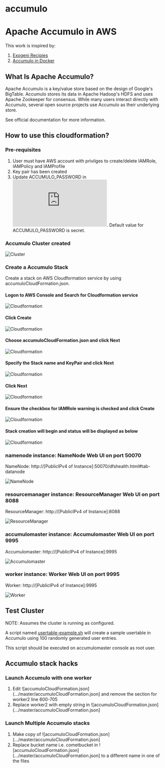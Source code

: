 # accumulo
# Apache Accumulo in AWS
This work is inspired by: 
1. [Exogeni Recipies](https://github.com/RENCI-NRIG/exogeni-recipes/blob/master/accumulo/accumulo_exogeni_postboot.sh)
2. [Accumulo in Docker](https://github.com/RENCI-NRIG/accumulo)

## What Is Apache Accumulo?
Apache Accumulo is a key/value store based on the design of Google's BigTable. Accumulo stores its data in Apache Hadoop's HDFS and uses Apache Zookeeper for consensus. While many users interact directly with Accumulo, several open source projects use Accumulo as their underlying store.

See official documentation for more information.

## How to use this cloudformation?
### Pre-requisites
1. User must have AWS account with privilges to create/delete IAMRole, IAMPolicy and IAMProfile
2. Key pair has been created
3. Update ACCUMULO_PASSWORD in ![setupaccumulo.sh](https://github.com/RENCI-NRIG/COMET-Accumulo/blob/brAwsAccumulo/aws-accumulo/config/setupaccumulo.sh). Default value for ACCUMULO_PASSWORD is secret.
### Accumulo Cluster created 
![Cluster](https://github.com/RENCI-NRIG/COMET-Accumulo/blob/brAwsAccumulo/aws-accumulo/images/cluster.png)
### Create a Accumulo Stack
Create a stack on AWS Cloudformation service by using accumuloCloudFormation.json. 
#### Logon to AWS Console and Search for Cloudformation service
![Cloudformation](https://github.com/RENCI-NRIG/COMET-Accumulo/blob/brAwsAccumulo/aws-accumulo/images/aws1.png)
#### Click Create 
![Cloudformation](https://github.com/RENCI-NRIG/COMET-Accumulo/blob/brAwsAccumulo/aws-accumulo/images/aws2.png)
#### Choose accumuloCloudFormation.json and click Next
![Cloudformation](https://github.com/RENCI-NRIG/COMET-Accumulo/blob/brAwsAccumulo/aws-accumulo/images/aws3.png)
#### Specify the Stack name and KeyPair and click Next
![Cloudformation](https://github.com/RENCI-NRIG/COMET-Accumulo/blob/brAwsAccumulo/aws-accumulo/images/aws4.png)
#### Click Next
![Cloudformation](https://github.com/RENCI-NRIG/COMET-Accumulo/blob/brAwsAccumulo/aws-accumulo/images/aws5.png)
#### Ensure the checkbox for IAMRole warning is checked and click Create
![Cloudformation](https://github.com/RENCI-NRIG/COMET-Accumulo/blob/brAwsAccumulo/aws-accumulo/images/aws6.png)
#### Stack creation will begin and status will be displayed as below
![Cloudformation](https://github.com/RENCI-NRIG/COMET-Accumulo/blob/brAwsAccumulo/aws-accumulo/images/aws7.png)

### namenode instance: NameNode Web UI on port 50070

NameNode: http://[PublicIPv4 of Instance]:50070/dfshealth.html#tab-datanode

![NameNode](https://github.com/RENCI-NRIG/COMET-Accumulo/blob/brAwsAccumulo/aws-accumulo/images/namenode.png)

### resourcemanager instance: ResourceManager Web UI on port 8088

ResourceManager: http://[PublicIPv4 of Instance]:8088

![ResourceManager](https://github.com/RENCI-NRIG/COMET-Accumulo/blob/brAwsAccumulo/aws-accumulo/images/resourcemanager.png)

### accumulomaster instance: Accumulomaster Web UI on port 9995

Accumulomaster: http://[PublicIPv4 of Instance]:9995

![Accumulomaster](https://github.com/RENCI-NRIG/COMET-Accumulo/blob/brAwsAccumulo/aws-accumulo/images/accumulomaster.png)

### worker instance: Worker Web UI on port 9995

Worker: http://[PublicIPv4 of Instance]:9995

![Worker](https://github.com/RENCI-NRIG/COMET-Accumulo/blob/brAwsAccumulo/aws-accumulo/images/worker1.png)

## Test Cluster
NOTE: Assumes the cluster is running as configured.

A script named [usertable-example.sh](https://github.com/RENCI-NRIG/COMET-Accumulo/blob/brAwsAccumulo/aws-accumulo/test/usertable-example.sh) will create a sample usertable in Accumulo using 100 randomly generated user entries. 

This script should be executed on accumulomaster console as root user.

## Accumulo stack hacks
### Launch Accumulo with one worker
1. Edit ![accumuloCloudFormation.json](.../master/accumuloCloudFormation.json] and remove the section for worker2 line 600-705
2. Replace worker2 with empty string in ![accumuloCloudFormation.json](.../master/accumuloCloudFormation.json]
### Launch Multiple Accumulo stacks
1. Make copy of ![accumuloCloudFormation.json](.../master/accumuloCloudFormation.json]
2. Replace bucket name i.e. cometbucket in ![accumuloCloudFormation.json](.../master/accumuloCloudFormation.json] to a different name in one of the files


